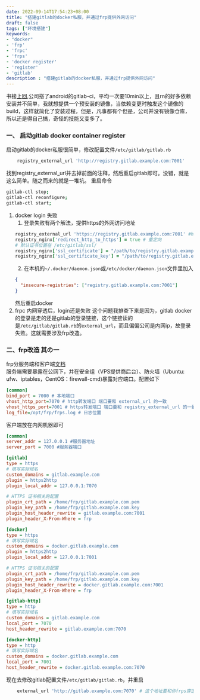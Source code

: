```yaml
---
date: 2022-09-14T17:54:23+08:00
title: "搭建gitlab的docker私服，并通过frp提供外网访问"
draft: false
tags: ["环境搭建"]
keywords:
- "docker"
- 'frp'
- 'frpc'
- 'frps'
- 'docker register'
- 'register'
- 'gitlab'
description : "搭建gitlab的docker私服，并通过frp提供外网访问"
---
```

书接[上回](/post/env/docker-data-root/),公司搭了android的gitlab-ci，平均一次要10min以上，且rn的好多依赖安装并不简单，我就想提供一个预安装的镜像，当依赖变更时触发这个镜像的build，这样就简化了安装过程，但是，凡事都有个但是，公司并没有镜像仓库，所以还是得自己搞，奇怪的技能又变多了。

<!--more-->

### 一、 启动gitlab docker container register
启动gitlab的docker私服很简单，修改配置文件`/etc/gitlab/gitlab.rb`
```rb
    registry_external_url 'http://registry.gitlab.example.com:7001'
```
找到registry_external_url并去掉前面的注释，然后重启gitlab即可。没错，就是这么简单。随之而来的就是一堆坑。
重启命令
```sh
gitlab-ctl stop;
gitlab-ctl reconfigure;
gitlab-ctl start;
```
1. docker login 失败
    1. 登录失败有两个解法，提供https的外网访问地址
    ```rb
    registry_external_url 'https://registry.gitlab.example.com:7001' #https
    registry_nginx['redirect_http_to_https'] = true # 重定向
    # 默认证书位置在 /etc/gitlab/ssl/
    registry_nginx['ssl_certificate'] = "/path/to/registry.gitlab.example.pem"  # 自定义证书位置
    registry_nginx['ssl_certificate_key'] = "/path/to/registry.gitlab.example.key"  # 自定义证书位置
    ```
    2. 在本机的`~/.docker/daemon.json`或`/etc/docker/daemon.json`文件里加入
      ```json
      {
        "insecure-registries": ["registry.gitlab.example.com:7001"]
      }
      ```
      然后重启docker
2. frpc 内网穿透后，login还是失败
   这个问题我排查下来是因为，gitlab docker的登录是走的还是gitlab的登录链接，这个链接读的是`/etc/gitlab/gitlab.rb`的`external_url`，而且偏偏公司是内网ip，故登录失败。这就需要涉及frp改造。

### 二、frp改造 其の一
frp分服务端和客户端[文档](https://gofrp.org/docs/)  
服务端需要暴露在公网下，并在安全组（VPS提供商后台）、防火墙（Ubuntu: ufw、iptables，CentOS：firewall-cmd)暴露对应端口。配置如下
```ini
[common]
bind_port = 7000 # 本地端口
vhost_http_port=7070 # http转发端口 端口要和 external_url 的一致
vhost_https_port=7001 # https转发端口 端口要和 registry_external_url 的一致
log_file=/opt/frp/frps.log # 日志位置
```

客户端放在内网机器即可
```ini
[common]
server_addr = 127.0.0.1 #服务器地址
server_port = 7000 #服务器端口

[gitlab]
type = https
# 填写实际域名
custom_domains = gitlab.example.com
plugin = https2http
plugin_local_addr = 127.0.0.1:7070

# HTTPS 证书相关的配置
plugin_crt_path = /home/frp/gitlab.example.com.pem
plugin_key_path = /home/frp/gitlab.example.com.key
plugin_host_header_rewrite = gitlab.example.com:7001
plugin_header_X-From-Where = frp

[docker]
type = https
# 填写实际域名
custom_domains = docker.gitlab.example.com
plugin = https2http
plugin_local_addr = 127.0.0.1:7001

# HTTPS 证书相关的配置
plugin_crt_path = /home/frp/gitlab.example.com.pem
plugin_key_path = /home/frp/gitlab.example.com.key
plugin_host_header_rewrite = docker.gitlab.example.com:7001
plugin_header_X-From-Where = frp

[gitlab-http]
type = http
# 填写实际域名
custom_domains = gitlab.example.com
local_port = 7070
host_header_rewrite = gitlab.example.com:7070

[docker-http]
type = http
# 填写实际域名
custom_domains = docker.gitlab.example.com
local_port = 7001
host_header_rewrite = docker.gitlab.example.com:7070
```

现在去修改gitlab配置文件`/etc/gitlab/gitlab.rb`，并重启
```rb
    external_url 'http://gitlab.example.com:7070' # 这个地址要和你frps穿透的一致
```